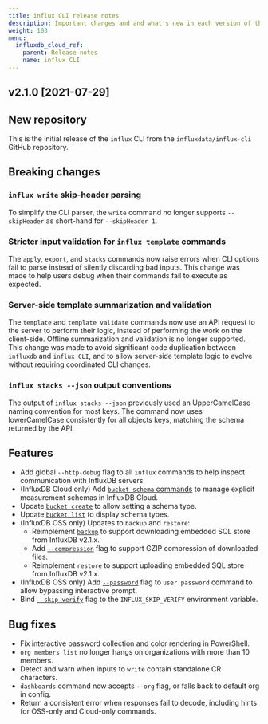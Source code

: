 ```yaml
---
title: influx CLI release notes
description: Important changes and and what's new in each version of the influx command line interface (CLI).
weight: 103
menu:
  influxdb_cloud_ref:
    parent: Release notes
    name: influx CLI 
---
```


## v2.1.0 [2021-07-29]

## New repository

This is the initial release of the `influx` CLI from the `influxdata/influx-cli` GitHub repository.

## Breaking changes

### `influx write` skip-header parsing

To simplify the CLI parser, the `write` command no longer supports `--skipHeader`
as short-hand for `--skipHeader 1`.

### Stricter input validation for `influx template` commands

The `apply`, `export`, and `stacks` commands now raise errors when CLI options fail to parse instead of silently discarding bad inputs.
This change was made to help users debug when their commands fail to execute as expected.

### Server-side template summarization and validation

The `template` and `template validate` commands now use an API request to the server to perform their logic, instead of performing the work on the client-side.
Offline summarization and validation is no longer supported.
This change was made to avoid significant code duplication between `influxdb` and `influx CLI`, and to allow server-side template logic to evolve without requiring coordinated CLI changes.

### `influx stacks --json` output conventions

The output of `influx stacks --json` previously used an UpperCamelCase naming convention for most keys.
The command now uses lowerCamelCase consistently for all objects keys, matching the schema returned by the API.

## Features

- Add global `--http-debug` flag to all `influx` commands to help inspect communication with InfluxDB servers.
- (InfluxDB Cloud only) Add [`bucket-schema` commands](/influxdb/cloud/reference/cli/influx/bucket-schema/) to manage explicit measurement schemas in InfluxDB Cloud.
- Update [`bucket create`](/influxdb/cloud/reference/cli/influx/bucket/create/) to allow setting a schema type.
- Update [`bucket list`](/influxdb/cloud/reference/cli/influx/bucket/list/) to display schema types.
- (InfluxDB OSS only) Updates to `backup` and `restore`:
  - Reimplement [`backup`](/influxdb/cloud/reference/cli/influx/backup/) to support downloading embedded SQL store from InfluxDB v2.1.x.
  - Add [`--compression`](/influxdb/v2.0/reference/cli/influx/backup/_index.md) flag to support GZIP compression of downloaded files.
  - Reimplement `restore` to support uploading embedded SQL store from InfluxDB v2.1.x.
- (InfluxDB OSS only) Add [`--password`](/influxdb/cloud/reference/cli/influx/user/password/) flag to `user password` command to allow bypassing interactive prompt.
- Bind [`--skip-verify`](/influxdb/cloud/reference/cli/influx/org/members/add/#flags) flag to the `INFLUX_SKIP_VERIFY` environment variable.

## Bug fixes

- Fix interactive password collection and color rendering in PowerShell.
- `org members list` no longer hangs on organizations with more than 10 members.
- Detect and warn when inputs to `write` contain standalone CR characters.
- `dashboards` command now accepts `--org` flag, or falls back to default org in config.
- Return a consistent error when responses fail to decode, including hints for OSS-only and Cloud-only commands.
